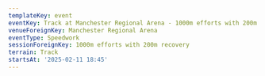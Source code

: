 ```yaml
---
templateKey: event
eventKey: Track at Manchester Regional Arena - 1000m efforts with 200m recovery
venueForeignKey: Manchester Regional Arena
eventType: Speedwork
sessionForeignKey: 1000m efforts with 200m recovery
terrain: Track
startsAt: '2025-02-11 18:45'
---
```

